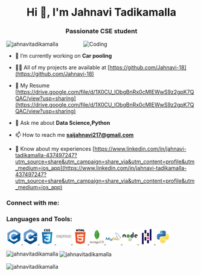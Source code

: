 <h1 align="center">Hi 👋, I'm Jahnavi Tadikamalla</h1>
<h3 align="center">Passionate CSE student</h3>
<img align="right" alt="Coding" width="300" src="https://steamuserimages-a.akamaihd.net/ugc/1631947648964785474/81CBA15178466DD47195A239232202E78987B714/?imw=637&imh=358&ima=fit&impolicy=Letterbox&imcolor=%23000000&letterbox=true">


<p align="left"> <img src="https://komarev.com/ghpvc/?username=jahnavitadikamalla&label=Profile%20views&color=0e75b6&style=flat" alt="jahnavitadikamalla" /> </p>

- 🔭 I’m currently working on **Car pooling**

- 👨‍💻 All of my projects are available at [https://github.com/Jahnavi-18](https://github.com/Jahnavi-18)

- 📝 My Resume [https://drive.google.com/file/d/1X0CU_lObgBnRx0cMIEWwS9z2gpK7QQAC/view?usp=sharing](https://drive.google.com/file/d/1X0CU_lObgBnRx0cMIEWwS9z2gpK7QQAC/view?usp=sharing)

- 💬 Ask me about **Data Science,Python**

- 📫 How to reach me **saijahnavi217@gmail.com**

- 📄 Know about my experiences [https://www.linkedin.com/in/jahnavi-tadikamalla-437497247?utm_source=share&utm_campaign=share_via&utm_content=profile&utm_medium=ios_app](https://www.linkedin.com/in/jahnavi-tadikamalla-437497247?utm_source=share&utm_campaign=share_via&utm_content=profile&utm_medium=ios_app)

<h3 align="left">Connect with me:</h3>
<p align="left">
</p>

<h3 align="left">Languages and Tools:</h3>
<p align="left"> <a href="https://www.cprogramming.com/" target="_blank" rel="noreferrer"> <img src="https://raw.githubusercontent.com/devicons/devicon/master/icons/c/c-original.svg" alt="c" width="40" height="40"/> </a> <a href="https://www.w3schools.com/cpp/" target="_blank" rel="noreferrer"> <img src="https://raw.githubusercontent.com/devicons/devicon/master/icons/cplusplus/cplusplus-original.svg" alt="cplusplus" width="40" height="40"/> </a> <a href="https://www.w3schools.com/css/" target="_blank" rel="noreferrer"> <img src="https://raw.githubusercontent.com/devicons/devicon/master/icons/css3/css3-original-wordmark.svg" alt="css3" width="40" height="40"/> </a> <a href="https://expressjs.com" target="_blank" rel="noreferrer"> <img src="https://raw.githubusercontent.com/devicons/devicon/master/icons/express/express-original-wordmark.svg" alt="express" width="40" height="40"/> </a> <a href="https://www.w3.org/html/" target="_blank" rel="noreferrer"> <img src="https://raw.githubusercontent.com/devicons/devicon/master/icons/html5/html5-original-wordmark.svg" alt="html5" width="40" height="40"/> </a> <a href="https://www.mongodb.com/" target="_blank" rel="noreferrer"> <img src="https://raw.githubusercontent.com/devicons/devicon/master/icons/mongodb/mongodb-original-wordmark.svg" alt="mongodb" width="40" height="40"/> </a> <a href="https://www.mysql.com/" target="_blank" rel="noreferrer"> <img src="https://raw.githubusercontent.com/devicons/devicon/master/icons/mysql/mysql-original-wordmark.svg" alt="mysql" width="40" height="40"/> </a> <a href="https://nodejs.org" target="_blank" rel="noreferrer"> <img src="https://raw.githubusercontent.com/devicons/devicon/master/icons/nodejs/nodejs-original-wordmark.svg" alt="nodejs" width="40" height="40"/> </a> <a href="https://pandas.pydata.org/" target="_blank" rel="noreferrer"> <img src="https://raw.githubusercontent.com/devicons/devicon/2ae2a900d2f041da66e950e4d48052658d850630/icons/pandas/pandas-original.svg" alt="pandas" width="40" height="40"/> </a> <a href="https://www.python.org" target="_blank" rel="noreferrer"> <img src="https://raw.githubusercontent.com/devicons/devicon/master/icons/python/python-original.svg" alt="python" width="40" height="40"/> </a> </p>

<p><img align="left" src="https://github-readme-stats.vercel.app/api/top-langs?username=jahnavitadikamalla&show_icons=true&locale=en&layout=compact" alt="jahnavitadikamalla" /></p>

<p>&nbsp;<img align="center" src="https://github-readme-stats.vercel.app/api?username=jahnavitadikamalla&show_icons=true&locale=en" alt="jahnavitadikamalla" /></p>

<p><img align="center" src="https://github-readme-streak-stats.herokuapp.com/?user=jahnavitadikamalla&" alt="jahnavitadikamalla" /></p>
